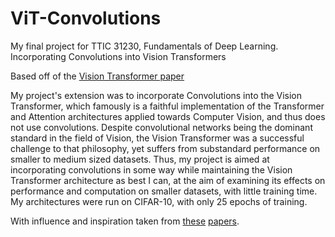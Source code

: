 # ViT-Convolutions
My final project for TTIC 31230, Fundamentals of Deep Learning. Incorporating Convolutions into Vision Transformers

Based off of the [Vision Transformer paper](https://arxiv.org/abs/2010.11929)

My project's extension was to incorporate Convolutions into the Vision Transformer, which famously is a faithful implementation of the Transformer and Attention architectures applied towards Computer Vision, and thus does not use
convolutions. Despite convolutional networks being the dominant standard in the field of Vision, the Vision Transformer was a successful challenge to that philosophy, yet suffers from substandard performance on smaller to medium sized datasets. Thus, my project is aimed at incorporating convolutions in some way while maintaining the Vision Transformer architecture as best I can, at the aim of examining its effects on performance and computation on smaller datasets, with little training time. My architectures were run on CIFAR-10, with only 25 epochs of training.

With influence and inspiration taken from [these](https://arxiv.org/abs/2103.15808) [papers](https://arxiv.org/abs/2103.11816).
